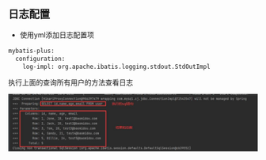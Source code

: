 ## 日志配置

- 使用yml添加日志配置项

```
mybatis-plus:
  configuration:
    log-impl: org.apache.ibatis.logging.stdout.StdOutImpl
```

执行上面的查询所有用户的方法查看日志

![结果2](/docs/2.jpg)
